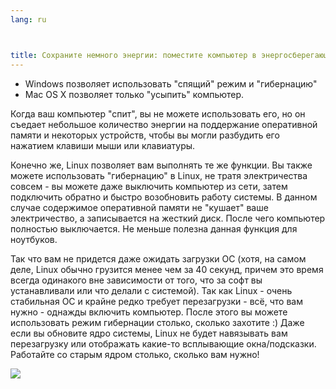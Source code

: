 ```yaml
---
lang: ru



title: Сохраните немного энергии: поместите компьютер в энергосберегающий режим!
---
```


<ul>
<li>Windows позволяет использовать "спящий" режим и "гибернацию"</li>
<li>Mac OS X позволяет только "усыпить" компьютер.</li>
</ul>

Когда ваш компьютер "спит", вы не можете использовать его, но он
съедает небольшое количество энергии на поддержание оперативной памяти
и некоторых устройств, чтобы вы могли разбудить его нажатием клавиши
мыши или клавиатуры.

Конечно же, Linux позволяет вам выполнять те же функции. Вы также
можете использовать "гибернацию" в Linux, не тратя электричества совсем -
вы можете даже выключить компьютер из сети, затем подключить обратно и
быстро возобновить работу системы. В данном случае содержимое оперативной
памяти не "кушает" ваше электричество, а записывается на жесткий диск.
После чего компьютер полностью выключается. Не меньше полезна данная 
функция для ноутбуков.

Так что вам не придется даже ожидать загрузки ОС (хотя, на самом деле,
Linux обычно грузится менее чем за 40 секунд, причем это время всегда
одинакого вне зависимости от того, что за софт вы устанавливали или что 
делали с системой). Так как Linux - очень стабильная ОС и крайне редко
требует перезагрузки - всё, что вам нужно - однажды включить компьютер.
После этого вы можете использовать режим гибернации столько, сколько 
захотите :) Даже если вы обновите ядро системы, Linux не будет навязывать
вам перезагрузку или отображать какие-то всплывающие окна/подсказки. 
Работайте со старым ядром столько, сколько вам нужно!

<img src="Images/suspend_hibernate_thumb.png" />




